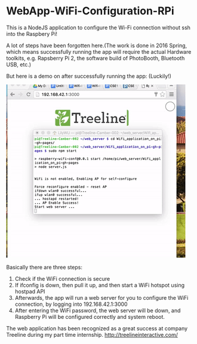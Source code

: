 # WebApp-WiFi-Configuration-RPi
This is a NodeJS application to configure the Wi-Fi connection without ssh into the Raspbery Pi!

A lot of steps have been forgotten here.(The work is done in 2016 Spring, which means successfully running the app will require the actual Hardware toolkits, e.g. Rapsberry Pi 2, the software build of PhotoBooth, Bluetooth USB, etc.)

But here is a demo on after successfully running the app: (Luckily!)

![Alt Text](https://github.com/LarahT1W/WebApp-WiFi-Configuration-RPi/blob/master/Done!!!.gif)

Basically there are three steps:
1. Check if the WiFi connection is secure
2. If ifconfig is down, then pull it up, and then start a WiFi hotspot using hostpad API
3. Afterwards, the app will run a web server for you to configure the WiFi connection, by logging into 192.168.42.1:3000
4. After entering the WiFi password, the web server will be down, and Raspberry Pi will be configured correctly and system reboot.

The web application has been recognized as a great success at company Treeline during my part time internship. http://treelineinteractive.com/
